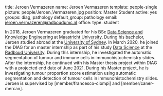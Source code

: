 title: Jeroen Vermazeren
name: Jeroen Vermazeren
template: people-single
picture: people/Jeroen_Vermazeren.jpg
position: Master Student
active: yes
groups: diag, pathology
default_group: pathology
email: jeroen.vermazeren@radboudumc.nl
office: 
type: student

In 2018, Jeroen Vermazeren graduated for his BSc [Data Science and Knowledge Engineering](https://www.maastrichtuniversity.nl/education/bachelor/data-science-and-artificial-intelligence) at [Maastricht University](https://www.maastrichtuniversity.nl/). During his bachelor, Jeroen studied abroad at the [University of Sydney](https://www.sydney.edu.au/). In March 2020, he joined the DIAG for an master internship as part of his study [Data Science](https://www.ru.nl/english/education/masters/data-science/) at the [Radboud University](https://www.ru.nl/english/). During this internship, he investigated the automatic segmentation of tumour and immune cells in immunohistochemistry slides.
After the internship, he continued with his Master thesis project within DIAG with a projected end date of June 2021. During his Master project, he is investigating tumour proportion score estimation using automatic segmentation and detection of tumour cells in immunohistochemistry slides. Jeroen is supervised by [member/francesco-ciompi] and [member/caner-mercan].
